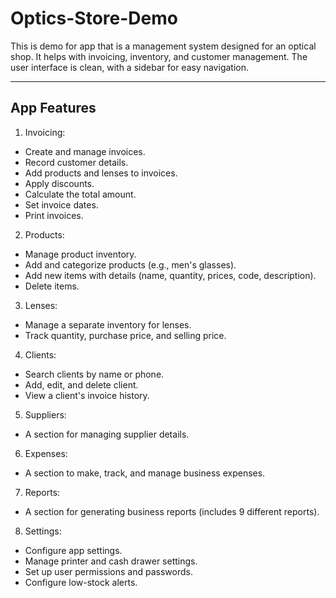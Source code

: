 # Optics-Store-Demo
This is demo for app that is a management system designed for an optical shop. It helps with invoicing, inventory, and customer management. The user interface is clean, with a sidebar for easy navigation.

---

## App Features

1. Invoicing:

- Create and manage invoices.
- Record customer details.
- Add products and lenses to invoices.
- Apply discounts.
- Calculate the total amount.
- Set invoice dates.
- Print invoices.

2. Products:

- Manage product inventory.
- Add and categorize products (e.g., men's glasses).
- Add new items with details (name, quantity, prices, code, description).
- Delete items.

3. Lenses:

- Manage a separate inventory for lenses.
- Track quantity, purchase price, and selling price.

4. Clients:

- Search clients by name or phone.
- Add, edit, and delete client.
- View a client's invoice history.

5. Suppliers:

- A section for managing supplier details.

6. Expenses:

- A section to make, track, and manage business expenses.

7. Reports:

- A section for generating business reports (includes 9 different reports).

8. Settings:

- Configure app settings.
- Manage printer and cash drawer settings.
- Set up user permissions and passwords.
- Configure low-stock alerts.
